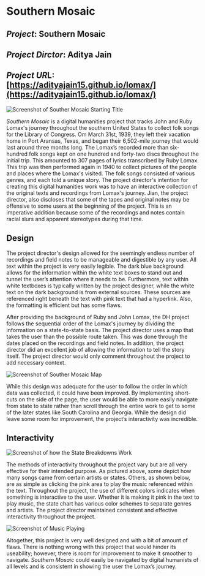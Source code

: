# Southern Mosaic

## *Project*: Southern Mosaic

## *Project Dirctor*: Aditya Jain

## *Project UR*L: [https://adityajain15.github.io/lomax/](https://adityajain15.github.io/lomax/)

![Screenshot of Souther Mosaic Starting Title](https://Mmart04.github.io/BlogMart/images/SouthernMosaic.png)

*Southern Mosaic* is a digital humanities project that tracks John and Ruby Lomax's journey throughout the southern United States to collect folk songs for the Library of Congress. Om March 31st, 1939, they left their vacation home in Port Aransas, Texas, and began their 6,502-mile journey that would last around three months long. The Lomax’s recorded more than six-hundred folk songs kept on one hundred and forty-two discs throughout the initial trip. This amounted to 307 pages of lyrics transcribed by Ruby Lomax. This trip was then performed again in 1940 to collect pictures of the people and places where the Lomax's visited. The folk songs consisted of various genres, and each told a unique story. The project director's intention for creating this digital humanities work was to have an interactive collection of the original texts and recordings from Lomax's journey. Jian, the project director, also discloses that some of the tapes and original notes may be offensive to some users at the beginning of the project. This is an imperative addition because some of the recordings and notes contain racial slurs and apparent stereotypes during that time.

## Design

The project director's design allowed for the seemingly endless number of recordings and field notes to be manageable and digestible by any user. All text within the project is very easily legible. The dark blue background allows for the information within the white text boxes to stand out and tunnel the user’s attention where it needs to be. Furthermore, text within white textboxes is typically written by the project designer, while the white text on the dark background is from external sources. These sources are referenced right beneath the text with pink text that had a hyperlink. Also, the formatting is efficient but has some flaws.

After providing the background of Ruby and John Lomax, the DH project follows the sequential order of the Lomax's journey by dividing the information on a state-to-state basis. The project director uses a map that takes the user than the possible route taken. This was done through the dates placed on the recordings and field notes. In addition, the project director did an excellent job of allowing the information to tell the story itself. The project director would only comment throughout the project to add necessary context. 

![Screenshot of Souther Mosaic Map](https://Mmart04.github.io/BlogMart/images/SoutherMosaic-Map.png)

While this design was adequate for the user to follow the order in which data was collected, it could have been improved. By implementing short-cuts on the side of the page, the user would be able to more easily navigate from state to state rather than scroll through the entire work to get to some of the later states like South Carolina and Georgia. While the design did leave some room for improvement, the project’s interactivity was incredible.

## Interactivity

![Screenshot of how the State Breakdowns Work](https://Mmart04.github.io/BlogMart/images/SouthernMosaic-InteractiveKey.png)

The methods of interactivity throughout the project vary but are all very effective for their intended purpose. As pictured above, some depict how many songs came from certain artists or states. Others, as shown below, are as simple as clicking the pink area to play the music referenced within the text. Throughout the project, the use of different colors indicates when something is interactive to the user. Whether it is making it pink in the text to play music, the state chart has various color schemes to separate genres and artists. The project director maintained consistent and effective interactivity throughout the project.

![Screenshot of Music Playing](https://Mmart04.github.io/BlogMart/images/SouthernMosaic-Music.png)

Altogether, this project is very well designed and with a bit of amount of flaws. There is nothing wrong with this project that would hinder its useability; however, there is room for improvement to make it smoother to navigate. *Southern Mosaic* could easily be navigated by digital humanists of all levels and is consistent in showing the user the Lomax’s journey.
